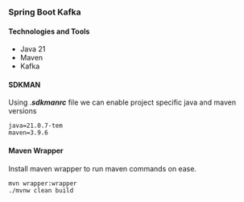 ### Spring Boot Kafka

#### Technologies and Tools
* Java 21
* Maven
* Kafka

#### SDKMAN
Using .**_sdkmanrc_** file we can enable project specific java and maven versions

```
java=21.0.7-tem
maven=3.9.6
```

#### Maven Wrapper
Install maven wrapper to run maven commands on ease.

```
mvn wrapper:wrapper
./mvnw clean build
```

